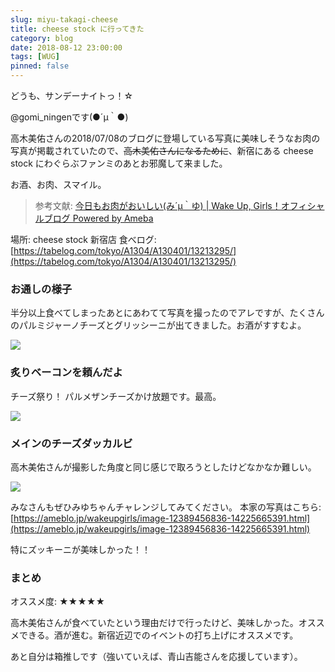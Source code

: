 ```yaml
---
slug: miyu-takagi-cheese
title: cheese stock に行ってきた
category: blog
date: 2018-08-12 23:00:00
tags: [WUG]
pinned: false
---
```


どうも、サンデーナイトっ！☆ 

@gomi_ningenです(●´μ｀●) 

高木美佑さんの2018/07/08のブログに登場している写真に美味しそうなお肉の写真が掲載されていたので、<del datetime="2018-08-12T13:45:14+00:00">高木美佑さんになるために</del>、新宿にある cheese stock にわぐらぶファンミのあとお邪魔して来ました。

お酒、お肉、スマイル。

> 参考文献: [今日もお肉がおいしい(み´μ｀ゆ) | Wake Up, Girls！オフィシャルブログ Powered by Ameba](https://ameblo.jp/wakeupgirls/entry-12389456836.html)

場所: cheese stock 新宿店
食べログ: [https://tabelog.com/tokyo/A1304/A130401/13213295/](https://tabelog.com/tokyo/A1304/A130401/13213295/)


### お通しの様子

半分以上食べてしまったあとにあわてて写真を撮ったのでアレですが、たくさんのパルミジャーノチーズとグリッシーニが出てきました。お酒がすすむよ。

![](https://static.53ningen.com/wp-content/uploads/2018/08/12112236/5D47BFDE-A299-42D1-9226-36E5F33D900C.jpeg)


### 炙りベーコンを頼んだよ

チーズ祭り！ パルメザンチーズかけ放題です。最高。

![](https://static.53ningen.com/wp-content/uploads/2018/08/12112304/184AC73E-F254-43DA-904D-96DB06DFC8BF.jpeg)


### メインのチーズダッカルビ

高木美佑さんが撮影した角度と同じ感じで取ろうとしたけどなかなか難しい。

![](https://static.53ningen.com/wp-content/uploads/2018/08/12112247/FB408616-00B7-49D1-8BA0-57B0A5110863-e1534040666125.jpeg)

みなさんもぜひみゆちゃんチャレンジしてみてください。
本家の写真はこちら: [https://ameblo.jp/wakeupgirls/image-12389456836-14225665391.html](https://ameblo.jp/wakeupgirls/image-12389456836-14225665391.html)

特にズッキーニが美味しかった！！

### まとめ

オススメ度: ★★★★★

高木美佑さんが食べていたという理由だけで行ったけど、美味しかった。オススメできる。酒が進む。新宿近辺でのイベントの打ち上げにオススメです。

あと自分は箱推しです（強いていえば、青山吉能さんを応援しています）。
